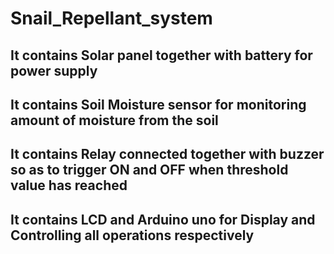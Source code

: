 # Snail_Repellant_system
## It contains Solar panel together with battery for power supply
## It contains Soil Moisture sensor for monitoring amount of moisture from the soil
## It contains Relay connected together with buzzer so as to trigger ON and OFF when threshold value has reached
## It contains LCD and Arduino uno for Display and Controlling all operations respectively
